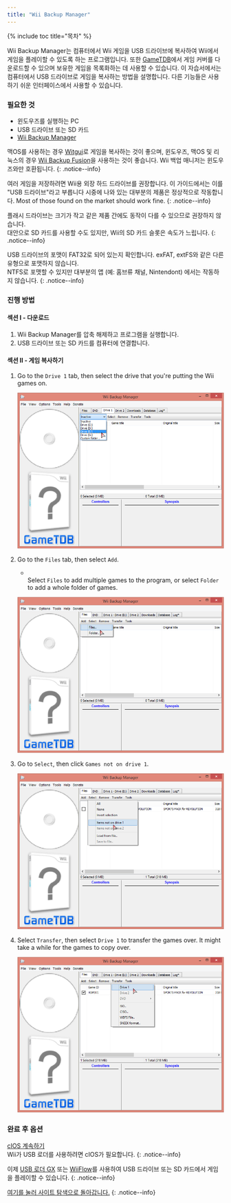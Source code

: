 ```yaml
---
title: "Wii Backup Manager"
---
```


{% include toc title="목차" %}

Wii Backup Manager는 컴퓨터에서 Wii 게임을 USB 드라이브에 복사하여 Wii에서 게임을 플레이할 수 있도록 하는 프로그램입니다. 또한 [GameTDB](https://gametdb.com/)에서 게임 커버를 다운로드할 수 있으며 보유한 게임을 목록화하는 데 사용할 수 있습니다. 이 자습서에서는 컴퓨터에서 USB 드라이브로 게임을 복사하는 방법을 설명합니다. 다른 기능들은 사용하기 쉬운 인터페이스에서 사용할 수 있습니다.

### 필요한 것

* 윈도우즈를 실행하는 PC
* USB 드라이브 또는 SD 카드
* [Wii Backup Manager](https://static.wiidatabase.de/Wii-Backup-Manager.zip)


맥OS를 사용하는 경우 [Witgui](https://desairem.com/wordpress/category/witgui-download/)로 게임을 복사하는 것이 좋으며, 윈도우즈, 맥OS 및 리눅스의 경우 [Wii Backup Fusion](https://github.com/larsenv/Wii-Backup-Fusion)을 사용하는 것이 좋습니다. Wii 백업 매니저는 윈도우즈와만 호환됩니다.
{: .notice--info}

여러 게임을 저장하려면 Wii용 외장 하드 드라이브를 권장합니다. 이 가이드에서는 이를 "USB 드라이브"라고 부릅니다 시중에 나와 있는 대부분의 제품은 정상적으로 작동합니다. Most of those found on the market should work fine.
{: .notice--info}

플래시 드라이브는 크기가 작고 같은 제품 간에도 동작이 다를 수 있으므로 권장하지 않습니다. <br> 대안으로 SD 카드를 사용할 수도 있지만, Wii의 SD 카드 슬롯은 속도가 느립니다.
{: .notice--info}

USB 드라이브의 포맷이 FAT32로 되어 있는지 확인합니다. exFAT, extFS와 같은 다른 유형으로 포맷하지 않습니다. <br> NTFS로 포맷할 수 있지만 대부분의 앱 (예: 홈브류 채널, Nintendont) 에서는 작동하지 않습니다.
{: .notice--info}

### 진행 방법

#### 섹션 I - 다운로드

1. Wii Backup Manager를 압축 해제하고 프로그램을 실행합니다.
1. USB 드라이브 또는 SD 카드를 컴퓨터에 연결합니다.

#### 섹션 II - 게임 복사하기

1. Go to the `Drive 1` tab, then select the drive that you're putting the Wii games on.

    ![](/images/desktop-apps/WBM/select_drive.png)

1. Go to the `Files` tab, then select `Add`.
    + <br> Select `Files` to add multiple games to the program, or select `Folder` to add a whole folder of games.

    ![](/images/desktop-apps/WBM/select_games.png)

1. Go to `Select`, then click `Games not on drive 1`.

    ![](/images/desktop-apps/WBM/select_games2.png)

1. Select `Transfer`, then select `Drive 1` to transfer the games over. It might take a while for the games to copy over.

    ![](/images/desktop-apps/WBM/transfer_todrive.png)

### 완료 후 옵션

[cIOS 계속하기](cios)<br> Wii가 USB 로더를 사용하려면 cIOS가 필요합니다.
{: .notice--info}

이제 [USB 로더 GX](usbloadergx) 또는 [WiiFlow](wiiflow)를 사용하여 USB 드라이브 또는 SD 카드에서 게임을 플레이할 수 있습니다.
{: .notice--info}

[여기를 눌러 사이트 탐색으로 돌아갑니다.](site-navigation)
{: .notice--info}
